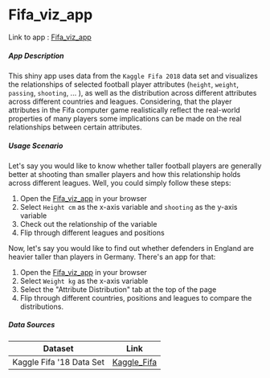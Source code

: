 # Fifa_viz_app


Link to app :  [Fifa_viz_app](https://akleefel.shinyapps.io/fifa_viz_app/)

##### App Description

This shiny app uses data from the `Kaggle Fifa 2018` data set and visualizes the relationships of selected football player attributes (`height`, `weight`, `passing`, `shooting`, ... ), as well as the distribution across different attributes across different countries and leagues. Considering, that the player attributes in the Fifa computer game realistically reflect the real-world properties of many players some implications can be made on the real relationships between certain attributes.

##### Usage Scenario

Let's say you would like to know whether taller football players are generally better at shooting than smaller players and how this relationship holds across different leagues. Well, you could simply follow these steps:

1. Open the [Fifa_viz_app](https://akleefel.shinyapps.io/fifa_viz_app/) in your browser
2. Select `Height cm` as the x-axis variable and `shooting` as the y-axis variable
3. Check out the relationship of the variable
4. Flip through different leagues and positions

Now, let's say you would like to find out whether defenders in England are heavier taller than players in Germany. There's an app for that:

1. Open the [Fifa_viz_app](https://akleefel.shinyapps.io/fifa_viz_app/) in your browser
2. Select `Weight kg` as the x-axis variable
3. Select the "Attribute Distribution" tab at the top of the page
4. Flip through different countries, positions and leagues to compare the distributions.

##### Data Sources

|Dataset|Link|
|---|---|
|Kaggle Fifa '18 Data Set|[Kaggle_Fifa](https://www.kaggle.com/kevinmh/fifa-18-more-complete-player-dataset)|
